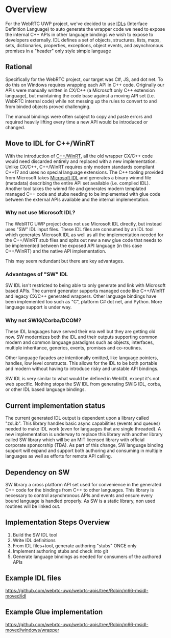 
# Overview

For the WebRTC UWP project, we've decided to use [IDLs](https://en.wikipedia.org/wiki/IDL_specification_language) (Interface Definition Language) to auto generate the wrapper code we need to expose the internal C++ APIs in other language bindings we wish to expose to developers externally. IDL defines a set of objects, structures, lists, maps, sets, dictionaries, properties, exceptions, object events, and asynchronous promises in a "header" only style simple language

## Rational

Specifically for the WebRTC project, our target was C#, JS, and dot net. To do this on Windows requires wrapping each API in C++ code. Originally our APIs were manually written in CX/C++ (a Microsoft only C++ extension language), but maintaining the code base against a moving API set (i.e. WebRTC internal code) while not messing up the rules to convert to and from binded objects proved challenging.

The manual bindings were often subject to copy and paste errors and required heavily lifting every time a new API would be introduced or changed.

## Move to IDL for C++/WinRT

With the introduction of [C++/WinRT](https://github.com/Microsoft/cppwinrt), all the old wrapper CX/C++ code would need 
discarded entirely and replaced with a new implementation. Unlike CX/C++, C++/WinRT requires only modern standards compliant C++17 and uses no special language extensions. The C++ tooling provided from Microsoft takes [Microsoft IDL](https://docs.microsoft.com/en-us/windows/desktop/midl/midl-start-page) and generates a binary winmd file (metadata) describing the entire API set available (i.e. compiled IDL). Another tool takes the winmd file and generates modern templated managed C++ code and stubs needing to be implemented with glue code between the external APIs available and the internal implementation.

### Why not use Microsoft IDL?

The WebRTC UWP project does not use Microsoft IDL directly, but instead uses "SW" IDL input files. These IDL files are consumed by an IDL tool which generates Microsoft IDL as well as all the implementation needed for the C++/WinRT stub files and spits out new a new glue code that needs to be implemented between the exposed API language (in this case C++/WinRT) and the native API implementation.

This may seem redundant but there are key advantages.

### Advantages of "SW" IDL

SW IDL isn't restricted to being able to only generate and link with Microsoft based APIs. The current generator supports managed code like C++/WinRT and legacy CX/C++ generated wrappers. Other language bindings have been implemented too such as "C", platform C# dot net, and Python. More language support is under way.

### Why not SWIG/Corba/DCOM?

These IDL languages have served their era well but they are getting old now. SW modernizes both the IDL and their outputs supporting common modern and common language paradigms such as objects, interfaces, multiple inheritance, generics, events, promises and co-routines.

Other language facades are intentionally omitted, like language pointers, handles, low level constructs. This allows for the IDL to be both portable and modern without having to introduce risky and unstable API bindings.

SW IDL is very similar to what would be defined in WebIDL except it's not web specific. Nothing stops the SW IDL from generating SWIG IDL, corba, or other IDL based language bindings.

## Current implementation status

The current generated IDL output is dependent upon a library called "zsLib". This library handles basic async capabilities (events and queues) needed to make IDL work (even for languages that are single threaded). A new implementation is underway to replace this library with another library called SW library which will be an MIT licensed library with official corporate sponsorship (TBA). As part of this change, SW language binding support will expand and support both authoring and consuming in multiple languages as well as efforts for remote API calling.

## Dependency on SW

SW library a cross platform API set used for convenience in the generated C++ code for the bindings from C++ to other languages. This library is necessary to control asynchronous APIs and events and ensure every bound language is handled properly. As SW is a static library, non used routines will be linked out.

## Implementation Steps Overview

1. Build the SW IDL tool
2. Write IDL definitions
3. From IDL files+tool, generate authoring "stubs" ONCE only
4. Implement authoring stubs and check into git
5. Generate language bindings as needed for consumers of the authored APIs

## Example IDL files

https://github.com/webrtc-uwp/webrtc-apis/tree/Robin/m66-msidl-moved/idl  

## Example Glue implementation

https://github.com/webrtc-uwp/webrtc-apis/tree/Robin/m66-msidl-moved/windows/wrapper  
